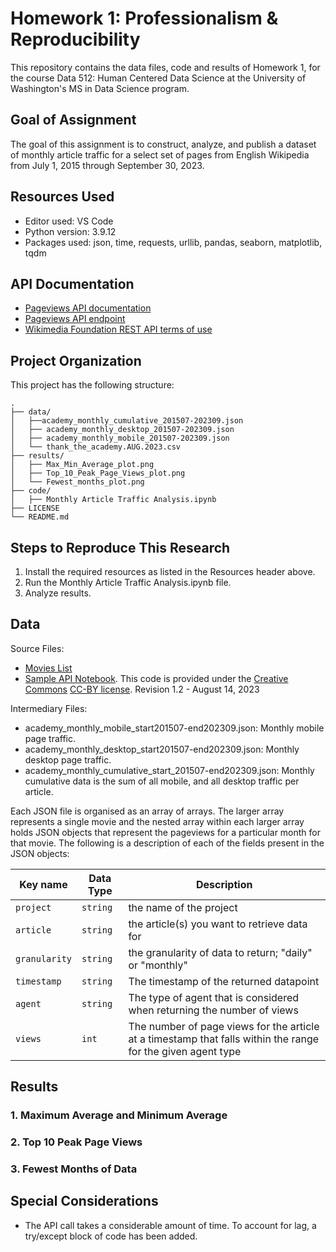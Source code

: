 # Homework 1: Professionalism & Reproducibility

This repository contains the data files, code and results of Homework 1, for the course Data 512: Human Centered Data Science at the University of Washington's MS in Data Science program. 

## Goal of Assignment

The goal of this assignment is to construct, analyze, and publish a dataset of monthly article traffic for a select set of pages from English Wikipedia from July 1, 2015 through September 30, 2023. 

## Resources Used
- Editor used: VS Code
- Python version: 3.9.12
- Packages used: json, time, requests, urllib, pandas, seaborn, matplotlib, tqdm

## API Documentation
- [Pageviews API documentation](https://wikitech.wikimedia.org/wiki/Analytics/AQS/Pageviews)
- [Pageviews API endpoint](https://wikimedia.org/api/rest_v1/#!/Pageviews_data/get_metrics_pageviews_aggregate_project_access_agent_granularity_start_end)
- [Wikimedia Foundation REST API terms of use](https://www.mediawiki.org/wiki/REST_API#Terms_and_conditions)


## Project Organization

This project has the following structure:

```
.
├── data/
│   ├──academy_monthly_cumulative_201507-202309.json
│   ├── academy_monthly_desktop_201507-202309.json
│   ├── academy_monthly_mobile_201507-202309.json
│   └── thank_the_academy.AUG.2023.csv
├── results/
│   ├── Max_Min_Average_plot.png
│   ├── Top_10_Peak_Page_Views_plot.png
│   └── Fewest_months_plot.png
├── code/
│   ├── Monthly Article Traffic Analysis.ipynb
├── LICENSE
└── README.md
```

## Steps to Reproduce This Research

1. Install the required resources as listed in the Resources header above. 
2. Run the Monthly Article Traffic Analysis.ipynb file.
3. Analyze results.

## Data 

Source Files:
- [Movies List](https://docs.google.com/spreadsheets/d/1A1h_7KAo7KXaVxdScJmIVPTvjb3IuY9oZhNV4ZHxrxw/edit?usp=sharing)
- [Sample API Notebook](https://drive.google.com/file/d/1XjFhd3eXx704tcdfQ4Q1OQn0LWKCRNJm/view?usp=sharing). This code is provided under the [Creative Commons](https://creativecommons.org) [CC-BY license](https://creativecommons.org/licenses/by/4.0/). Revision 1.2 - August 14, 2023

Intermediary Files:

- academy_monthly_mobile_start201507-end202309.json: Monthly mobile page traffic. 
- academy_monthly_desktop_start201507-end202309.json: Monthly desktop page traffic.
- academy_monthly_cumulative_start_201507-end202309.json: Monthly cumulative data is the sum of all mobile, and all desktop traffic per article.

Each JSON file is organised as an array of arrays. The larger array represents a single movie and the nested array within each larger array holds JSON objects that represent the pageviews for a particular month for that movie. The following is a description of each of the fields present in the JSON objects:

|Key name|Data Type|Description|
|---|---|---|
|`project`|`string`|the name of the project|
|`article`|`string`|the article(s) you want to retrieve data for|
|`granularity`|`string`|the granularity of data to return; "daily" or "monthly"|
|`timestamp`|`string`|The timestamp of the returned datapoint|
|`agent`|`string`|The type of agent that is considered when returning the number of views|
|`views`|`int`|The number of page views for the article at a timestamp that falls within the range for the given agent type|

## Results

### 1. Maximum Average and Minimum Average

### 2. Top 10 Peak Page Views

### 3. Fewest Months of Data

## Special Considerations
- The API call takes a considerable amount of time. To account for lag, a try/except block of code has been added. 


